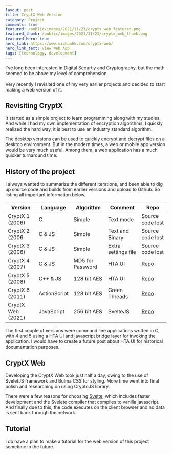 ```yaml
---
layout: post
title: CryptX Web Version
category: Project
comments: true
featured: /public/images/2021/11/23/cryptx_web_featured.png
featured_thumb: /public/images/2021/11/23/cryptx_web_thumb.png
featured_hero: true
hero_link: https://www.midhunhk.com/cryptx-web/
hero_link_text: View Web App
tags: [technology, development]
---
```

I've long been interested in Digital Securtiy and Cryptography, but the math seemed to be above my level of comprehension.<br/><br/> 
Very recently I revisited one of my very earlier projects and decided to start making a web version of it.
<!-- more -->  

## Revisiting CryptX
It started as a simple project to learn programming along with my studies. And while I had my own implementation of encryption 
algorithms, I quickly realized the hard way, it is best to use an industry standard algorithm.

The desktop versions can be used to quickly encrypt and decrypt files on a desktop environment. But in the modern times, a web or mobile app 
version would be very much useful. Among them, a web application has a much quicker turnaround time.

## History of the project
I always wanted to summarize the different iterations, and been able to dig up source code and builds from earlier versions and upload to Github. So listing all important information below.

| Version         | Language    |  Algorithm   | Comment  | Repo |
|-----------------|-------------|--------------|----------|------|
| CryptX 1 (2006) |  C          | Simple       | Text mode| Source code lost |    
| CryptX 2 (2006  |  C & JS     | Simple       | Text and Binary | Source code lost |    
| CryptX 3 (2006) |  C & JS     | Simple       | Extra settings file | Source code lost |    
| CryptX 4 (2007) |  C & JS     | MD5 for Password |HTA UI|[Repo](https://github.com/midhunhk/cryptx-v4) |
| CryptX 5 (2008) |  C++ & JS   | 128 bit AES  | HTA UI   |[Repo](https://github.com/midhunhk/cryptx-v5) |
| CryptX 6 (2011) | ActionScript| 128 bit AES  |Green Threads|[Repo](https://github.com/midhunhk/cryptx) |
| CryptX Web (2021)| JavaScript | 256 bit AES  | SvelteJS |[Repo](https://github.com/midhunhk/cryptx-web)|

The first couple of versions were command line applications written in C, with 4 and 5 using a HTA UI and javascript bridge 
layer for invoking the application. I would have to create a future post about HTA UI for historical documentation purposes.

## CryptX Web
Developing the CryptX Web took just half a day, owing to the use of SveletJS framework and Bulma CSS for styling. 
More time went into final polish and researching on using CryptoJS library.

There were a few reasons for choosing [Svelte](https://svelte.dev/), which includes faster development and the Svelete compiler 
that compiles to vanilla javascript. And finally due to this, the code executes on the client browser and no data is sent back 
through the network.

## Tutorial
I do have a plan to make a tutorial for the web version of this project sometime in the future.
